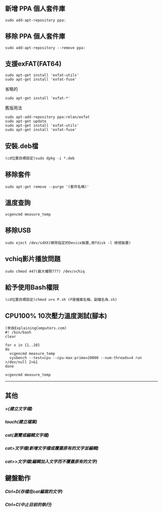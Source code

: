 ## 新增 PPA 個人套件庫
```
sudo add-apt-repository ppa:
```
## 移除 PPA 個人套件庫
```
sudo add-apt-repository --remove ppa:
```
## 支援exFAT(FAT64)
```
sudo apt-get install 'exfat-utils'
sudo apt-get install 'exfat-fuse'
```
省略的
```
sudo apt-get install 'exfat-*'
```
舊版用法
```
sudo apt-add-repository ppa:relan/exfat
sudo apt-get update
sudo apt-get install 'exfat-utils'
sudo apt-get install 'exfat-fuse'
```
## 安裝.deb檔
```
(cd位置目標設定)sudo dpkg -i *.deb
```
## 移除套件
```
sudo apt-get remove --purge '(套件名稱)'
```
## 溫度查詢
```
vcgencmd measure_temp
```
## 移除USB
```
sudo eject /dev/sdXX(移除指定的Device裝置,用fdisk -l 檢視裝置)
```
## vchiq影片播放問題
```
sudo chmod 447(最大權限777) /dev/vchiq
```
## 給予使用Bash權限
```
(cd位置目標設定)chmod u+x P.sh (P是檔案名稱，副檔名為.sh)
```
## CPU100% 10次壓力溫度測試(腳本)
```
(來自ExplainingComputers.com)
#! /bin/bash
clear

for x in {1..10}
do
  vcgencmd measure_temp
  sysbench --test=cpu --cpu-max-prime=20000 --num-threads=4 run >/dev/null 2>&1
done
 
vcgencmd measure_temp
```
-----------------------------------------------------
## 其他
##### >(建立文字檔)
##### touch(建立檔案)
##### cat(瀏覽或編輯文字檔)
##### cat>文字檔(新增文字檔或覆蓋原有的文字並編輯)
##### cat>>文字檔(編輯加入文字而不覆蓋原有的文字)
## 鍵盤動作
##### Ctrl+D(存檔在cat編寫的文字)
##### Ctrl+C(中止目前的執行)
